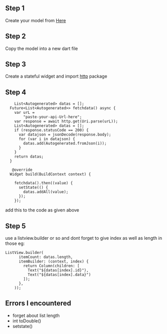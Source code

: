 ## Step 1
Create your model from [Here](https://javiercbk.github.io/json_to_dart/)
## Step 2
Copy the model into a new dart file 
## Step 3
Create a stateful widget and import [http](https://pub.dev/packages/http) package 
## Step 4

```
    List<Autogenerated> datas = [];
  Future<List<Autogenerated>> fetchdata() async {
    var urL =
        "paste-your-api-Url-here";
    var response = await http.get(Uri.parse(urL));
    List<Autogenerated> datas = [];
    if (response.statusCode == 200) {
      var datajson = jsonDecode(response.body);
      for (var i in datajson) {
        datas.add(Autogenerated.fromJson(i));
      }
    }
    return datas;
  }

   @override
  Widget build(BuildContext context) {

    fetchdata().then((value) {
      setState(() {
        datas.addAll(value);
      });
    });
```
add this to the code as given above
## Step 5
use a listview.builder or so and dont forget to give index as well as length in those
eg:
```
ListView.builder(
      itemCount: datas.length,
      itemBuilder: (context, index) {
        return Column(children: [
          Text("${datas[index].id}"),
          Text("${datas[index].data}")
        ]);
      },
    ));
```
## Errors I encountered
* forget about list length
* int toDouble()
* setstate()
